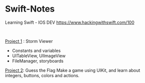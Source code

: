 # Swift-Notes

Learning Swift - IOS DEV
https://www.hackingwithswift.com/100

<br>

[Project 1](https://github.com/hvillasa/Swift-Notes/tree/master/Project1) : Storm Viewer

- Constants and variables
- UITableView, UIImageView
- FileManager, storyboards

[Project 2](https://github.com/hvillasa/Swift-Notes/tree/master/Project2): Guess the Flag
Make a game using UIKit, and learn about integers, buttons, colors and actions.
